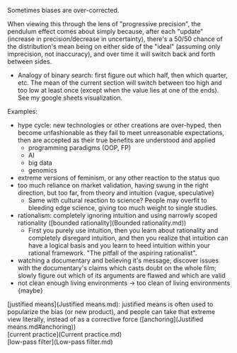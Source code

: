 Sometimes biases are over-corrected.

When viewing this through the lens of "progressive precision", the pendulum effect comes about simply because, after each "update" (increase in precision/decrease in uncertainty), there's a 50/50 chance of the distribution's mean being on either side of the "ideal" (assuming only imprecision, not inaccuracy), and over time it will switch back and forth between sides.
- Analogy of binary search: first figure out which half, then which quarter, etc.  The mean of the current section will switch between too high and too low at least once (except when the value lies at one of the ends).  See my google sheets visualization.

Examples:
- hype cycle: new technologies or other creations are over-hyped, then become unfashionable as they fail to meet unreasonable expectations, then are accepted as their true benefits are understood and applied
	- programming paradigms (OOP, FP)
	- AI
	- big data
	- genomics
- extreme versions of feminism, or any other reaction to the status quo
- too much reliance on market validation, having swung in the right direction, but too far, from theory and intuition {vague, speculative}
	- Same with cultural reaction to science?  People may overfit to bleeding edge science, giving too much weight to single studies.
- rationalism: completely ignoring intuition and using narrowly scoped rationality ([bounded rationality](Bounded rationality.md))
	- First you purely use intuition, then you learn about rationality and completely disregard intuition, and then you realize that intuition can have a logical basis and you learn to heed intuition within your rational framework. "The pitfall of the aspiring rationalist".
- watching a documentary and believing it's message; discover issues with the documentary's claims which casts doubt on the whole film; slowly figure out which of its arguments are flawed and which are valid
- not clean enough living environments -> too clean of living environments {maybe}

[justified means](Justified means.md): justified means is often used to popularize the bias (or new product), and people can take that extreme view literally, instead of as a corrective force ([anchoring](Justified means.md#anchoring))  
[current practice](Current practice.md)  
[low-pass filter](Low-pass filter.md)
